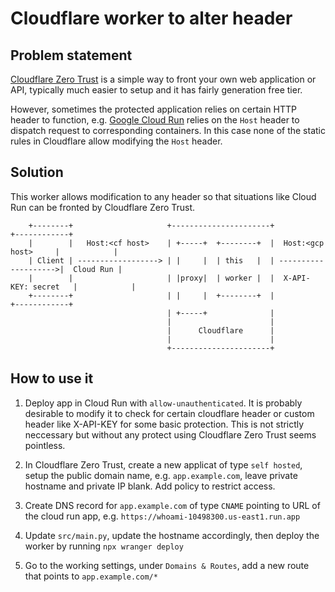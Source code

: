 # Cloudflare worker to alter header

## Problem statement
[Cloudflare Zero Trust](https://developers.cloudflare.com/cloudflare-one/) is a simple way to front your own web application or API, typically much easier to setup and it has fairly generation free tier.

However, sometimes the protected application relies on certain HTTP header to function, e.g. [Google Cloud Run](https://cloud.google.com/run?hl=en#build-apps-or-websites-quickly-on-a-fully-managed-platform) relies on the  ```Host``` header to dispatch request to corresponding containers. In this case none of the static rules in Cloudflare allow modifying the ```Host``` header.

## Solution
This worker allows modification to any header so that situations like Cloud Run can be fronted by Cloudflare Zero Trust.

```text
    +--------+                     +----------------------+                      +------------+
    |        |   Host:<cf host>    | +-----+  +--------+  |  Host:<gcp host>     |            |
    | Client | ------------------> | |     |  | this   |  | -------------------->|  Cloud Run |
    |        |                     | |proxy|  | worker |  |  X-API-KEY: secret   |            |
    +--------+                     | |     |  +--------+  |                      +------------+
                                   | +-----+              |
                                   |                      |
                                   |      Cloudflare      |
                                   |                      |
                                   +----------------------+
```

## How to use it
1. Deploy app in Cloud Run with ```allow-unauthenticated```. It is probably desirable to modify it to check for certain cloudflare header or custom header like X-API-KEY for some basic protection. This is not strictly neccessary but without any protect using Cloudflare Zero Trust seems pointless.

2. In Cloudflare Zero Trust, create a new applicat of type ```self hosted```, setup the public domain name, e.g. ```app.example.com```, leave private hostname and private IP blank. Add policy to restrict access.

3. Create DNS record for ```app.example.com``` of type ```CNAME``` pointing to URL of the cloud run app, e.g. ```https://whoami-10498300.us-east1.run.app```

4. Update ```src/main.py```, update the hostname accordingly, then deploy the worker by running ```npx wranger deploy```

5. Go to the working settings, under ```Domains & Routes```, add a new route that points to ```app.example.com/*```


